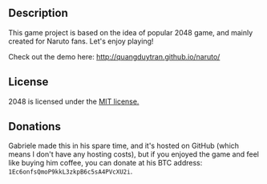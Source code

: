 ## Description
This game project is based on the idea of popular 2048 game, and mainly created for Naruto fans. Let's enjoy playing!

Check out the demo here: http://quangduytran.github.io/naruto/

## License
2048 is licensed under the [MIT license.](https://github.com/gabrielecirulli/2048/blob/master/LICENSE.txt)

## Donations
Gabriele made this in his spare time, and it's hosted on GitHub (which means I don't have any hosting costs), but if you enjoyed the game and feel like buying him coffee, you can donate at his BTC address: `1Ec6onfsQmoP9kkL3zkpB6c5sA4PVcXU2i`.
